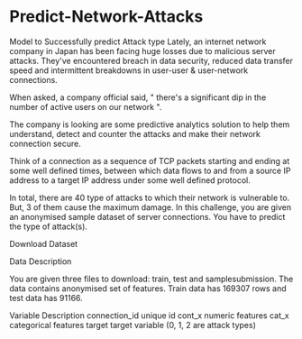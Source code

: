 # Predict-Network-Attacks
Model to Successfully predict Attack type
Lately, an internet network company in Japan has been facing huge losses due to malicious server attacks. They've encountered breach in data security, reduced data transfer speed and intermittent breakdowns in user-user & user-network connections.

When asked, a company official said, " there's a significant dip in the number of active users on our network ".

The company is looking are some predictive analytics solution to help them understand, detect and counter the attacks and make their network connection secure.

Think of a connection as a sequence of TCP packets starting and ending at some well defined times, between which data flows to and from a source IP address to a target IP address under some well defined protocol.

In total, there are 40 type of attacks to which their network is vulnerable to. But, 3 of them cause the maximum damage. In this challenge, you are given an anonymised sample dataset of server connections. You have to predict the type of attack(s).

Download Dataset

Data Description

You are given three files to download: train, test and samplesubmission. The data contains anonymised set of features. Train data has 169307 rows and test data has 91166.

Variable	Description
connection_id	unique id
cont_x	numeric features
cat_x	categorical features
target	target variable (0, 1, 2 are attack types)
